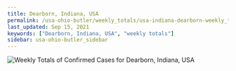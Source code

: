 ```yaml
---
title: Dearborn, Indiana, USA
permalink: /usa-ohio-butler/weekly_totals/usa-indiana-dearborn-weekly_totals.html
last_updated: Sep 15, 2021
keywords: ["Dearborn, Indiana, USA", "weekly totals"]
sidebar: usa-ohio-butler_sidebar
---
```


![Weekly Totals of Confirmed Cases for Dearborn, Indiana, USA](/covid_tracker/images/graphs/usa-indiana-dearborn-weekly_totals_graph.png)
